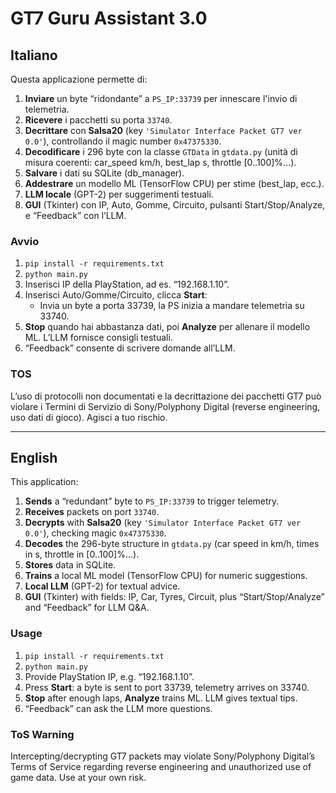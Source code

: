 # GT7 Guru Assistant 3.0

## Italiano

Questa applicazione permette di:
1. **Inviare** un byte “ridondante” a `PS_IP:33739` per innescare l'invio di telemetria.  
2. **Ricevere** i pacchetti su porta `33740`.  
3. **Decrittare** con **Salsa20** (key `'Simulator Interface Packet GT7 ver 0.0'`), controllando il magic number `0x47375330`.  
4. **Decodificare** i 296 byte con la classe `GTData` in `gtdata.py` (unità di misura coerenti: car_speed km/h, best_lap s, throttle [0..100]%...).  
5. **Salvare** i dati su SQLite (db_manager).  
6. **Addestrare** un modello ML (TensorFlow CPU) per stime (best_lap, ecc.).  
7. **LLM locale** (GPT-2) per suggerimenti testuali.  
8. **GUI** (Tkinter) con IP, Auto, Gomme, Circuito, pulsanti Start/Stop/Analyze, e “Feedback” con l’LLM.

### Avvio
1. `pip install -r requirements.txt`
2. `python main.py`
3. Inserisci IP della PlayStation, ad es. “192.168.1.10”.
4. Inserisci Auto/Gomme/Circuito, clicca **Start**:  
   - Invia un byte a porta 33739, la PS inizia a mandare telemetria su 33740.  
5. **Stop** quando hai abbastanza dati, poi **Analyze** per allenare il modello ML. L’LLM fornisce consigli testuali.  
6. “Feedback” consente di scrivere domande all’LLM.

### TOS
L’uso di protocolli non documentati e la decrittazione dei pacchetti GT7 può violare i Termini di Servizio di Sony/Polyphony Digital (reverse engineering, uso dati di gioco). Agisci a tuo rischio.

---

## English

This application:
1. **Sends** a “redundant” byte to `PS_IP:33739` to trigger telemetry.  
2. **Receives** packets on port `33740`.  
3. **Decrypts** with **Salsa20** (key `'Simulator Interface Packet GT7 ver 0.0'`), checking magic `0x47375330`.  
4. **Decodes** the 296-byte structure in `gtdata.py` (car speed in km/h, times in s, throttle in [0..100]%...).  
5. **Stores** data in SQLite.  
6. **Trains** a local ML model (TensorFlow CPU) for numeric suggestions.  
7. **Local LLM** (GPT-2) for textual advice.  
8. **GUI** (Tkinter) with fields: IP, Car, Tyres, Circuit, plus “Start/Stop/Analyze” and “Feedback” for LLM Q&A.

### Usage
1. `pip install -r requirements.txt`
2. `python main.py`
3. Provide PlayStation IP, e.g. “192.168.1.10”.  
4. Press **Start**: a byte is sent to port 33739, telemetry arrives on 33740.  
5. **Stop** after enough laps, **Analyze** trains ML. LLM gives textual tips.  
6. “Feedback” can ask the LLM more questions.

### ToS Warning
Intercepting/decrypting GT7 packets may violate Sony/Polyphony Digital’s Terms of Service regarding reverse engineering and unauthorized use of game data. Use at your own risk.
